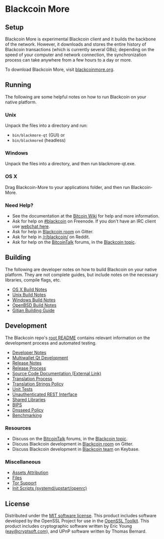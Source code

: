 Blackcoin More
=============

Setup
---------------------
Blackcoin More is experimental Blackcoin client and it builds the backbone of the network. However, it downloads and stores the entire history of Blackcoin transactions (which is currently several GBs); depending on the speed of your computer and network connection, the synchronization process can take anywhere from a few hours to a day or more.

To download Blackcoin More, visit [blackcoinmore.org](https://blackcoinmore.org).

Running
---------------------
The following are some helpful notes on how to run Blackcoin on your native platform.

### Unix

Unpack the files into a directory and run:

- `bin/blackmore-qt` (GUI) or
- `bin/blackmored` (headless)

### Windows

Unpack the files into a directory, and then run blackmore-qt.exe.

### OS X

Drag Blackcoin-More to your applications folder, and then run Blackcoin-More.

### Need Help?

* See the documentation at the [Bitcoin Wiki](https://en.bitcoin.it/wiki/Main_Page)
for help and more information.
* Ask for help on [#blackcoin](http://webchat.freenode.net?channels=blackcoin) on Freenode. If you don't have an IRC client use [webchat here](http://webchat.freenode.net?channels=blackcoin).
* Ask for help in [Blackcoin room](https://gitter.im/BlackCoin_Hub) on Gitter.
* Ask for help in [/r/blackcoin/](https://nm.reddit.com/r/blackcoin/) on Reddit.
* Ask for help on the [BitcoinTalk](https://bitcointalk.org/) forums, in the [Blackcoin topic](https://bitcointalk.org/index.php?topic=3017838.new#new).

Building
---------------------
The following are developer notes on how to build Blackcoin on your native platform. They are not complete guides, but include notes on the necessary libraries, compile flags, etc.

- [OS X Build Notes](build-osx.md)
- [Unix Build Notes](build-unix.md)
- [Windows Build Notes](build-windows.md)
- [OpenBSD Build Notes](build-openbsd.md)
- [Gitian Building Guide](gitian-building.md)

Development
---------------------
The Blackcoin repo's [root README](/README.md) contains relevant information on the development process and automated testing.

- [Developer Notes](developer-notes.md)
- [Multiwallet Qt Development](multiwallet-qt.md)
- [Release Notes](release-notes.md)
- [Release Process](release-process.md)
- [Source Code Documentation (External Link)](https://dev.visucore.com/bitcoin/doxygen/)
- [Translation Process](translation_process.md)
- [Translation Strings Policy](translation_strings_policy.md)
- [Unit Tests](unit-tests.md)
- [Unauthenticated REST Interface](REST-interface.md)
- [Shared Libraries](shared-libraries.md)
- [BIPS](bips.md)
- [Dnsseed Policy](dnsseed-policy.md)
- [Benchmarking](benchmarking.md)

### Resources
* Discuss on the [BitcoinTalk](https://bitcointalk.org/) forums, in the [Blackcoin topic](https://bitcointalk.org/index.php?topic=3017838.new#new).
* Discuss Blackcoin development in [Blackcoin room](https://gitter.im/BlackCoin_Hub) on Gitter.
* Discuss Blackcoin development in [Blackcoin team](https://keybase.io/team/blackcoin) on Keybase.

### Miscellaneous
- [Assets Attribution](assets-attribution.md)
- [Files](files.md)
- [Tor Support](tor.md)
- [Init Scripts (systemd/upstart/openrc)](init.md)

License
---------------------
Distributed under the [MIT software license](http://www.opensource.org/licenses/mit-license.php).
This product includes software developed by the OpenSSL Project for use in the [OpenSSL Toolkit](https://www.openssl.org/). This product includes
cryptographic software written by Eric Young ([eay@cryptsoft.com](mailto:eay@cryptsoft.com)), and UPnP software written by Thomas Bernard.
